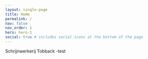 ```yaml
---
layout: single-page
title: Home
permalink: /
nav: false
nav_order: 1
hero: hero-1
social: true # includes social icons at the bottom of the page
---
```


Schrijnwerkerij Tobback -test

